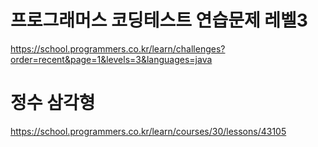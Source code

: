 # 프로그래머스 코딩테스트 연습문제 레벨3

https://school.programmers.co.kr/learn/challenges?order=recent&page=1&levels=3&languages=java

# 정수 삼각형
https://school.programmers.co.kr/learn/courses/30/lessons/43105